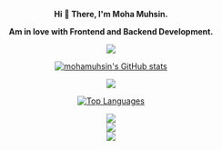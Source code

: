  <div align="center">
  
<strong> Hi 👋 There, I'm Moha Muhsin. 
 
  Am in love with Frontend and Backend Development. </strong>

![](https://komarev.com/ghpvc/?username=mohamuhsin)

<a href="http://www.github.com/mohamuhsin"><img src="https://github-readme-stats.vercel.app/api?username=mohamuhsin&show_icons=true&hide=&count_private=true&title_color=22c55e&text_color=ffffff&icon_color=22c55e&bg_color=134e4a&hide_border=true&show_icons=true" alt="mohamuhsin's GitHub stats" /></a>

<a href="http://www.github.com/mohamuhsin"><img src="https://github-readme-streak-stats.herokuapp.com/?user=mohamuhsin&stroke=ffffff&background=134e4a&ring=22c55e&fire=22c55e&currStreakNum=ffffff&currStreakLabel=22c55e&sideNums=ffffff&sideLabels=ffffff&dates=ffffff&hide_border=true" /></a>

<a href="https://github.com/mohamuhsin" align="left"><img src="https://github-readme-stats.vercel.app/api/top-langs/?username=mohamuhsin&langs_count=10&title_color=22c55e&text_color=ffffff&icon_color=22c55e&bg_color=134e4a&hide_border=true&locale=en&custom_title=Top%20%Languages" alt="Top Languages" /></a>





![](https://github-readme-stats.vercel.app/api?username=mohamuhsin&theme=algolia&hide_border=false&include_all_commits=false&count_private=false)<br/>
![](https://github-readme-streak-stats.herokuapp.com/?user=mohamuhsin&theme=algolia&hide_border=false)<br/>
![](https://github-readme-stats.vercel.app/api/top-langs/?username=mohamuhsin&theme=algolia&hide_border=false&include_all_commits=false&count_private=false&layout=compact)


